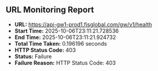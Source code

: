 ## URL Monitoring Report

- **URL:** https://api-gw1-prod1.fisglobal.com/gw/v1/health
- **Start Time:** 2025-10-06T23:11:21.728536
- **End Time:** 2025-10-06T23:11:21.924732
- **Total Time Taken:** 0.196196 seconds
- **HTTP Status Code:** 403
- **Status:** Failure
- **Failure Reason:** HTTP Status Code: 403
